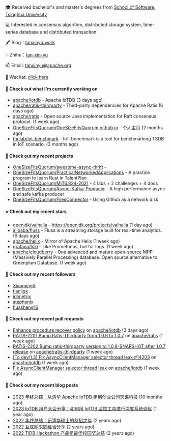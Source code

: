 🎓 Received bachelor's and master's degrees from [School of Software, Tsinghua University](https://www.thss.tsinghua.edu.cn/)

💻 Interested in consensus algorithm, distributed storage system, time-series database and distributed transaction.

🖋 Blog：[tanxinyu.work](https://tanxinyu.work)

💡 Zhihu：[tan-xin-yu](https://www.zhihu.com/people/tan-xin-yu-22)

📫 Email: [tanxinyu@apache.org](mailto:tanxinyu@apache.org)

💬 Wechat: [click here](https://github.com/LebronAl/LebronAl/issues/1)

#### 👷 Check out what I'm currently working on

- [apache/iotdb](https://github.com/apache/iotdb) - Apache IoTDB (3 days ago)
- [apache/ratis-thirdparty](https://github.com/apache/ratis-thirdparty) - Third-party dependencies for Apache Ratis (6 days ago)
- [apache/ratis](https://github.com/apache/ratis) - Open source Java implementation for Raft consensus protocol. (1 week ago)
- [OneSizeFitsQuorum/OneSizeFitsQuorum.github.io](https://github.com/OneSizeFitsQuorum/OneSizeFitsQuorum.github.io) - 个人主页 (2 months ago)
- [thulab/iot-benchmark](https://github.com/thulab/iot-benchmark) - IoT-benchmark is a tool for benchmarking TSDB in IoT scenario. (3 months ago)

#### 🌱 Check out my recent projects

- [OneSizeFitsQuorum/awesome-async-thrift](https://github.com/OneSizeFitsQuorum/awesome-async-thrift) - 
- [OneSizeFitsQuorum/PracticalNetworkedApplications](https://github.com/OneSizeFitsQuorum/PracticalNetworkedApplications) - A practice program to learn Rust in TalentPlan
- [OneSizeFitsQuorum/MIT6.824-2021](https://github.com/OneSizeFitsQuorum/MIT6.824-2021) - 4 labs &#43; 2 challenges &#43; 4 docs
- [OneSizeFitsQuorum/Async-Kafka-Producer](https://github.com/OneSizeFitsQuorum/Async-Kafka-Producer) - A high performance async and safe kafka producer
- [OneSizeFitsQuorum/FilesConnector](https://github.com/OneSizeFitsQuorum/FilesConnector) - Using Github as a network disk

#### ⭐ Check out my recent stars

- [openjdk/valhalla](https://github.com/openjdk/valhalla) - https://openjdk.org/projects/valhalla (1 day ago)
- [alibaba/fluss](https://github.com/alibaba/fluss) - Fluss is a streaming storage built for real-time analytics. (6 days ago)
- [apache/helix](https://github.com/apache/helix) - Mirror of Apache Helix (1 week ago)
- [grafana/loki](https://github.com/grafana/loki) - Like Prometheus, but for logs. (1 week ago)
- [apache/cloudberry](https://github.com/apache/cloudberry) - One advanced and mature open-source MPP (Massively Parallel Processing) database. Open source alternative to Greenplum Database. (1 week ago)

#### 👯 Check out my recent followers

- [XiaomingX](https://github.com/XiaomingX)
- [tianjiqx](https://github.com/tianjiqx)
- [idimetrix](https://github.com/idimetrix)
- [stephenix](https://github.com/stephenix)
- [huasheng16](https://github.com/huasheng16)

#### 🔨 Check out my recent pull requests

- [Enhance procedure recover policy](https://github.com/apache/iotdb/pull/14271) on [apache/iotdb](https://github.com/apache/iotdb) (3 days ago)
- [RATIS-2201 Bump Ratis-Thirdparty from 1.0.6 to 1.0.7](https://github.com/apache/ratis/pull/1185) on [apache/ratis](https://github.com/apache/ratis) (1 week ago)
- [RATIS-2202 Bump ratis-thirdparty version to 1.0.8-SNAPSHOT after 1.0.7 release](https://github.com/apache/ratis-thirdparty/pull/56) on [apache/ratis-thirdparty](https://github.com/apache/ratis-thirdparty) (1 week ago)
- [[To dev/1.3] Fix AsyncClientManager selector thread leak #14203](https://github.com/apache/iotdb/pull/14206) on [apache/iotdb](https://github.com/apache/iotdb) (1 week ago)
- [Fix AsyncClientManager selector thread leak](https://github.com/apache/iotdb/pull/14203) on [apache/iotdb](https://github.com/apache/iotdb) (1 week ago)

#### 📜 Check out my recent blog posts

- [2023 年终总结：从清华 Apache IoTDB 组到创业公司天谋科技](https://tanxinyu.work/2023-annual-summary/) (10 months ago)
- [2023 IoTDB 用户大会分享：如何用 IoTDB 监控工具进行深度系统调优](https://tanxinyu.work/2023-iotdb-submit/) (1 year ago)
- [2022 年终总结：记清华硕士的秋招之年](https://tanxinyu.work/2022-annual-summary/) (2 years ago)
- [2022 互联网求职经验分享](https://tanxinyu.work/2022-internet-job-hunting-experience-sharing/) (2 years ago)
- [2022 TiDB Hackathon 产品组最佳校园奖总结](https://tanxinyu.work/2022-tidb-hackathon/) (2 years ago)
